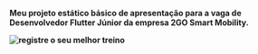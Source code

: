<b>Meu projeto estático básico de apresentação para a vaga de Desenvolvedor Flutter Júnior da empresa 2GO Smart Mobility.<b>

![registre o seu melhor treino](https://i.imgur.com/wmrw5yI.png)

